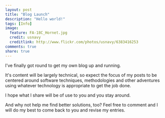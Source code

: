 ```yaml
---
layout: post
title: "Blog Launch"
description: "Hello world!"
tags: [Info]
image:
  feature: FA-18C_Hornet.jpg
  credit: usnavy
  creditlink: http://www.flickr.com/photos/usnavy/6383416253
comments: true
share: true
---
```


I've finally got round to get my own blog up and running.

It's content will be largely technical, so expect the focus of my posts
to be centered around software techniques, methodologies and other 
adventures using whatever technology is appropriate to get the job done.

I hope what I share will be of use to you and you stay around.

And why not help me find better solutions, too? Feel free to 
comment and I will do my best to come back to you and revise my entries.

